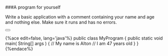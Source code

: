 <!-- djw: done -->
<!-- ajh: done -->
###A program for yourself

Write a basic application with a comment containing your name and age and nothing else. Make sure it runs and has no errors.

<button class="section" target="section1" show="Sample Answer" hide="Hide Answer"></button>

<!--sec data-title="Answer" data-id="section1" data-show=false ces-->
{%ace edit=false, lang='java'%}
public class MyProgram
 {
    public static void main( String[] args )
    {
        // My name is Alton
        // I am 47 years old
    }
 }
{%endace%}
<!--endsec-->